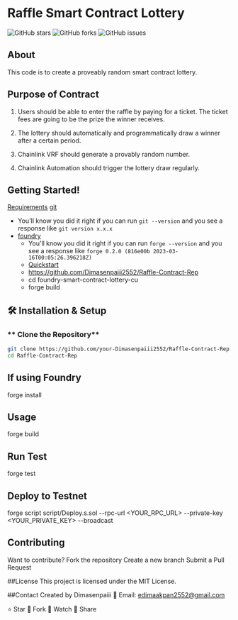 
# Raffle Smart Contract Lottery

![GitHub stars](https://img.shields.io/github/stars/Dimasenpaiii2552/Dima-Rep?style=social)
![GitHub forks](https://img.shields.io/github/forks/Dimasenpaiii2552/Dima-Rep?style=social)
![GitHub issues](https://img.shields.io/github/issues/Dimasenpaiii2552/Dima-Rep)

## About

This code is to create a proveably random smart contract lottery.

## Purpose of Contract

1. Users should be able to enter the raffle by paying for a ticket. The ticket fees are going to be the prize the winner receives.
2. The lottery should automatically and programmatically draw a winner after a certain period.
3. Chainlink VRF should generate a provably random number.

4. Chainlink Automation should trigger the lottery draw regularly.
   

## Getting Started!
[Requirements](#requirements)
[git](https://git-scm.com/book/en/v2/Getting-Started-Installing-Git)
  - You'll know you did it right if you can run `git --version` and you see a response like `git version x.x.x`
- [foundry](https://getfoundry.sh/)
  - You'll know you did it right if you can run `forge --version` and you see a response like `forge 0.2.0 (816e00b 2023-03-16T00:05:26.396218Z)`
  - [Quickstart](#quickstart)
  - https://github.com/Dimasenpaiii2552/Raffle-Contract-Rep
  - cd foundry-smart-contract-lottery-cu 
  - forge build


## 🛠 Installation & Setup

### ** Clone the Repository**
```bash
git clone https://github.com/your-Dimasenpaiii2552/Raffle-Contract-Rep.git
cd Raffle-Contract-Rep
```
## If using Foundry
forge install

## Usage
forge build

## Run Test
forge test

## Deploy to Testnet
forge script script/Deploy.s.sol --rpc-url <YOUR_RPC_URL> --private-key <YOUR_PRIVATE_KEY> --broadcast


## Contributing
Want to contribute?
Fork the repository
Create a new branch
Submit a Pull Request

##License
This project is licensed under the MIT License.

##Contact
Created by Dimasenpaiii
📧 Email: edimaakpan2552@gmail.com

⭐ Star 🌟 Fork 🍴 Watch 👀 Share
